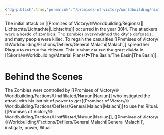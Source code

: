 ```yaml
---
{"dg-publish":true,"permalink":"/promises-of-victory/worldbuilding/historic-events/war/attack-on-lichtachte/","title":"Attack on Lichtachte","noteIcon":"History","created":"2023-01-25T02:26:52.841+01:00","updated":"2023-03-30T12:49:03.373+02:00"}
---
```



The initial attack on [[Promises of Victory/🌐Worldbuilding/Regions/🏰Lichtachte/Lichtachte\|Lichtachte]] occurred in the year 3014. The attackers were a horde of zombies. The zombies overwhelmed the city's defenses, and many people were killed. To regain the casualties [[Promises of Victory/🌐Worldbuilding/Factions/Defilers/General Malachi\|Malachi]] spread her Plague to rescue the citizens. This is what caused the great divide in [[Skoria/🌐Worldbuilding/Material Plane/🏞️The Basin/The Basin\|The Basin]]. 
# Behind the Scenes
The Zombies were controlled by [[Promises of Victory/🌐Worldbuilding/Factions/Unaffiliated/Naruun\|Naruun]] who instigated the attack with his last bit of power to get [[Promises of Victory/🌐Worldbuilding/Factions/Defilers/General Malachi\|Malachi]] to use her Ritual. [[Promises of Victory/🌐Worldbuilding/Factions/Unaffiliated/Naruun\|Naruun]], [[Promises of Victory/🌐Worldbuilding/Factions/Defilers/General Malachi\|General Malachi]], instigate, power, Ritual

